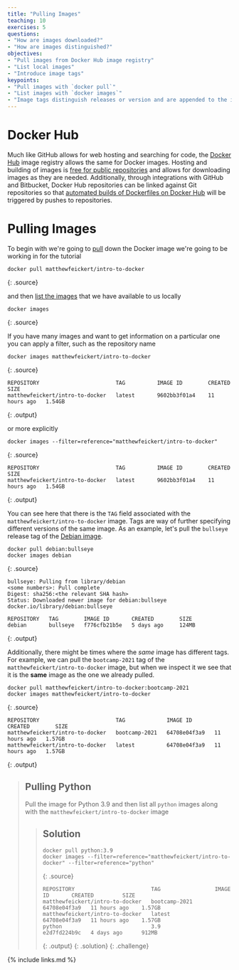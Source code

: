 ```yaml
---
title: "Pulling Images"
teaching: 10
exercises: 5
questions:
- "How are images downloaded?"
- "How are images distinguished?"
objectives:
- "Pull images from Docker Hub image registry"
- "List local images"
- "Introduce image tags"
keypoints:
- "Pull images with `docker pull`"
- "List images with `docker images`"
- "Image tags distinguish releases or version and are appended to the image name with a colon"
---
```


# Docker Hub

Much like GitHub allows for web hosting and searching for code, the [Docker Hub][docker-hub]
image registry allows the same for Docker images.
Hosting and building of images is [free for public repositories][docker-hub-billing] and
allows for downloading images as they are needed.
Additionally, through integrations with GitHub and Bitbucket, Docker Hub repositories can
be linked against Git repositories so that
[automated builds of Dockerfiles on Docker Hub][docker-hub-builds] will be triggered by
pushes to repositories.

# Pulling Images

To begin with we're going to [pull][docker-docs-pull] down the Docker image we're going
to be working in for the tutorial

~~~
docker pull matthewfeickert/intro-to-docker
~~~
{: .source}

and then [list the images][docker-docs-images] that we have available to us locally

~~~
docker images
~~~
{: .source}

If you have many images and want to get information on a particular one you can apply a
filter, such as the repository name

~~~
docker images matthewfeickert/intro-to-docker
~~~
{: .source}

~~~
REPOSITORY                        TAG          IMAGE ID        CREATED        SIZE
matthewfeickert/intro-to-docker   latest       9602bb3f01a4    11 hours ago   1.54GB
~~~
{: .output}

or more explicitly

~~~
docker images --filter=reference="matthewfeickert/intro-to-docker"
~~~
{: .source}

~~~
REPOSITORY                        TAG          IMAGE ID        CREATED        SIZE
matthewfeickert/intro-to-docker   latest       9602bb3f01a4    11 hours ago   1.54GB
~~~
{: .output}

You can see here that there is the `TAG` field associated with the
`matthewfeickert/intro-to-docker` image.
Tags are way of further specifying different versions of the same image.
As an example, let's pull the `bullseye` release tag of the
[Debian image](https://hub.docker.com/_/debian).

~~~
docker pull debian:bullseye
docker images debian
~~~
{: .source}

~~~
bullseye: Pulling from library/debian
<some numbers>: Pull complete
Digest: sha256:<the relevant SHA hash>
Status: Downloaded newer image for debian:bullseye
docker.io/library/debian:bullseye

REPOSITORY   TAG        IMAGE ID       CREATED        SIZE
debian       bullseye   f776cfb21b5e   5 days ago     124MB
~~~
{: .output}

Additionally, there might be times where the _same_ image has different tags.
For example, we can pull the `bootcamp-2021` tag of the `matthewfeickert/intro-to-docker`
image, but when we inspect it we see that it is the **same** image as the one we already pulled.

~~~
docker pull matthewfeickert/intro-to-docker:bootcamp-2021
docker images matthewfeickert/intro-to-docker
~~~
{: .source}

~~~
REPOSITORY                        TAG             IMAGE ID       CREATED        SIZE
matthewfeickert/intro-to-docker   bootcamp-2021   64708e04f3a9   11 hours ago   1.57GB
matthewfeickert/intro-to-docker   latest          64708e04f3a9   11 hours ago   1.57GB
~~~
{: .output}

> ## Pulling Python
>
> Pull the image for Python 3.9 and then list all `python` images along with
> the `matthewfeickert/intro-to-docker` image
>
> > ## Solution
> >
> > ~~~
> > docker pull python:3.9
> > docker images --filter=reference="matthewfeickert/intro-to-docker" --filter=reference="python"
> > ~~~
> > {: .source}
> >
> > ~~~
> > REPOSITORY                        TAG                 IMAGE ID       CREATED         SIZE
> > matthewfeickert/intro-to-docker   bootcamp-2021       64708e04f3a9   11 hours ago    1.57GB
> > matthewfeickert/intro-to-docker   latest              64708e04f3a9   11 hours ago    1.57GB
> > python                            3.9                 e2d7fd224b9c   4 days ago      912MB
> > ~~~
> > {: .output}
> {: .solution}
{: .challenge}

[docker-hub]: https://hub.docker.com/
[docker-hub-billing]: https://hub.docker.com/billing-plans/
[docker-hub-builds]: https://docs.docker.com/docker-hub/builds/
[docker-docs-pull]: https://docs.docker.com/engine/reference/commandline/pull/
[docker-docs-images]: https://docs.docker.com/engine/reference/commandline/images/

{% include links.md %}
